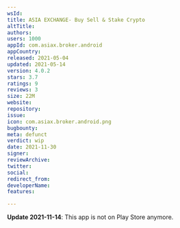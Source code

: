```yaml
---
wsId: 
title: ASIA EXCHANGE- Buy Sell & Stake Crypto
altTitle: 
authors: 
users: 1000
appId: com.asiax.broker.android
appCountry: 
released: 2021-05-04
updated: 2021-05-14
version: 4.0.2
stars: 3.7
ratings: 9
reviews: 3
size: 22M
website: 
repository: 
issue: 
icon: com.asiax.broker.android.png
bugbounty: 
meta: defunct
verdict: wip
date: 2021-11-30
signer: 
reviewArchive: 
twitter: 
social: 
redirect_from: 
developerName: 
features: 

---
```


**Update 2021-11-14**: This app is not on Play Store anymore.

